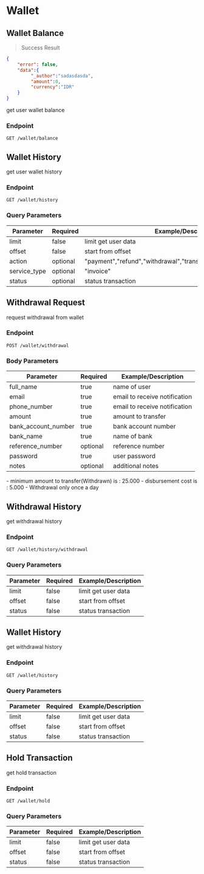 # Wallet

## Wallet Balance
> Success Result

```json
{
    "error": false,
    "data":{
         "_author":"sadasdasda",
         "amount":0,
         "currency":"IDR"
    }
}
```
get user wallet balance

### Endpoint

`GET /wallet/balance`


## Wallet History

get user wallet history

### Endpoint

`GET /wallet/history`

### Query Parameters
Parameter | Required | Example/Description
--------- | ------- | -----------
limit        | false    | limit get user data
offset         |false | start from offset
action | optional | "payment","refund","withdrawal","transfer","receive_transfer","topup"
service_type | optional | "invoice"
status | optional | status transaction



## Withdrawal Request

request withdrawal from wallet

### Endpoint

`POST /wallet/withdrawal`

### Body Parameters
Parameter | Required | Example/Description
--------- | ------- | -----------
full_name  | true    | name of user
email     | true | email to receive notification
phone_number     | true | email to receive notification
amount    | true    | amount to transfer
bank_account_number | true | bank account number
bank_name   | true | name of bank
reference_number   | optional | reference number
password   | true | user password
notes   | optional | additional notes

<aside class="notice">
- minimum amount to transfer(Withdrawn) is : 25.000
- disbursement cost is : 5.000
- Withdrawal only once a day
</aside>


## Withdrawal History

get withdrawal history

### Endpoint

`GET /wallet/history/withdrawal`

### Query Parameters
Parameter | Required | Example/Description
--------- | ------- | -----------
limit        | false    | limit get user data
offset         |false | start from offset
status         |false | status transaction

## Wallet History

get withdrawal history

### Endpoint

`GET /wallet/history`

### Query Parameters
Parameter | Required | Example/Description
--------- | ------- | -----------
limit        | false    | limit get user data
offset         |false | start from offset
status         |false | status transaction

## Hold Transaction

get hold transaction

### Endpoint

`GET /wallet/hold`

### Query Parameters
Parameter | Required | Example/Description
--------- | ------- | -----------
limit        | false    | limit get user data
offset         |false | start from offset
status         |false | status transaction

